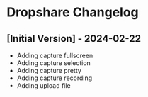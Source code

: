 # Dropshare Changelog

## [Initial Version] - 2024-02-22

- Adding capture fullscreen
- Adding capture selection
- Adding capture pretty
- Adding capture recording
- Adding upload file
